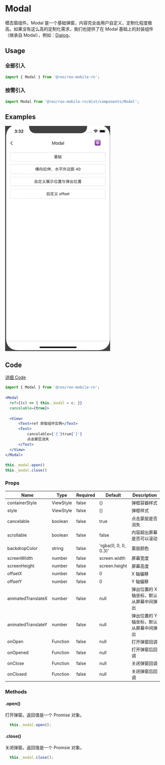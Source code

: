 # Modal
模态窗组件。Modal 是一个基础弹窗，内容完全由用户自定义，定制化程度极高。如果没有这么高的定制化需求，我们也提供了在 Modal 基础上的封装组件（继承自 Modal），例如：[Dialog](./Dialog)。

## Usage

### 全部引入
```js
import { Modal } from '@roo/roo-mobile-rn';
```

### 按需引入
```js
import Modal from '@roo/roo-mobile-rn/dist/components/Modal';
```

## Examples

![image](../images/Modal/1.gif)

## Code
[详细 Code](../../examples/Modal/index.tsx)

```jsx
import { Modal } from '@roo/roo-mobile-rn';

<Modal
  ref={(c) => { this._modal = c; }}
  cancelable={true}>

  <View>
      <Text>ref 获取组件实例</Text>
      <Text>
          cancelable={'{'}true{'}'}
          点击蒙层消失
      </Text>
  </View>
</Modal>

this._modal.open()
this._modal.close()
```

### Props

| Name | Type | Required | Default | Description |
| ---- | ---- | ---- | ---- | ---- |
| containerStyle | ViewStyle | false | {} | 弹框容器样式 |
| style | ViewStyle | false | {} | 弹框样式 |
| cancelable | boolean | false | true | 点击蒙层是否消失 |
| scrollable | boolean | false | false | 内容超出屏幕是否可以滚动 |
| backdropColor | string | false | 'rgba(0, 0, 0, 0.3)' | 蒙层颜色 |
| screenWidth | number | false | screen.width | 屏幕宽度 |
| screenHeight | number | false | screen.height | 屏幕高度 |
| offsetX | number | false | 0 | X 轴偏移 |
| offsetY | number | false | 0 | Y 轴偏移 |
| animatedTranslateX | number | false | null | 弹出位置的 X 轴坐标，默认从屏幕中间弹出 |
| animatedTranslateY | number | false | null | 弹出位置的 Y 轴坐标，默认从屏幕中间弹出 |
| onOpen | Function | false | null | 打开弹窗回调 |
| onOpened | Function | false | null | 打开弹窗后回调 |
| onClose | Function | false | null | 关闭弹窗回调 |
| onClosed | Function | false | null | 关闭弹窗后回调 |


### Methods

#### .open()

打开弹窗。返回值是一个 Promise 对象。

```js
  this._modal.open();
```

#### .close()

关闭弹窗。返回值是一个 Promsie 对象。

```js
  this._modal.close();
```
